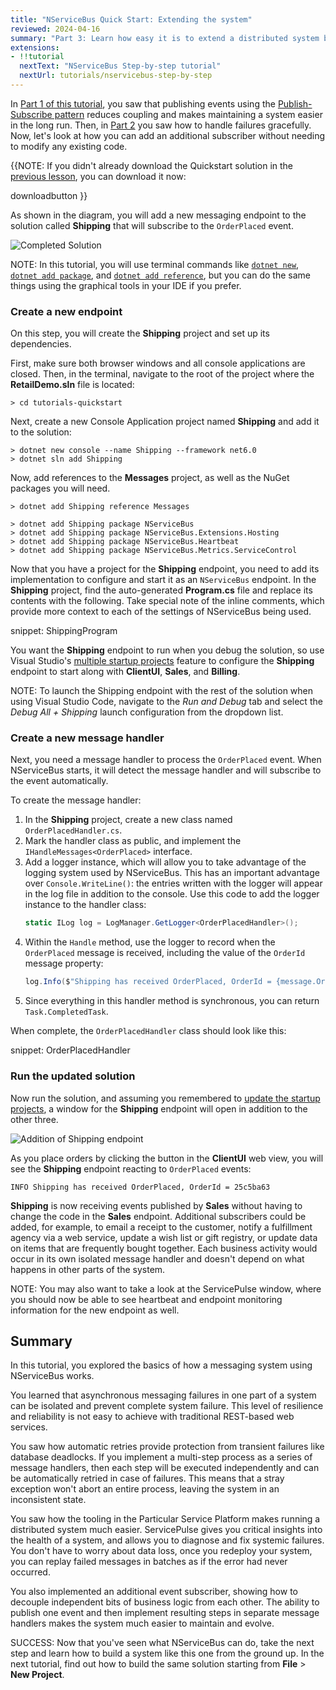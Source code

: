 ```yaml
---
title: "NServiceBus Quick Start: Extending the system"
reviewed: 2024-04-16
summary: "Part 3: Learn how easy it is to extend a distributed system by adding new functionality without affecting the other components of the system"
extensions:
- !!tutorial
  nextText: "NServiceBus Step-by-step tutorial"
  nextUrl: tutorials/nservicebus-step-by-step
---
```


In [Part 1 of this tutorial](/tutorials/quickstart), you saw that publishing events using the [Publish-Subscribe pattern](/nservicebus/messaging/publish-subscribe/) reduces coupling and makes maintaining a system easier in the long run. Then, in [Part 2](/tutorials/quickstart/tutorial-reliability.md) you saw how to handle failures gracefully. Now, let's look at how you can add an additional subscriber without needing to modify any existing code.

{{NOTE:
If you didn't already download the Quickstart solution in the [previous lesson](/tutorials/quickstart), you can download it now:

downloadbutton
}}

As shown in the diagram, you will add a new messaging endpoint to the solution called **Shipping** that will subscribe to the `OrderPlaced` event.

![Completed Solution](after.svg "width=680")

NOTE: In this tutorial, you will use terminal commands like [`dotnet new`](https://docs.microsoft.com/en-us/dotnet/core/tools/dotnet-new), [`dotnet add package`](https://docs.microsoft.com/en-us/dotnet/core/tools/dotnet-add-package), and [`dotnet add reference`](https://docs.microsoft.com/en-us/dotnet/core/tools/dotnet-add-reference), but you can do the same things using the graphical tools in your IDE if you prefer.

### Create a new endpoint
On this step, you will create the **Shipping** project and set up its dependencies.

First, make sure both browser windows and all console applications are closed. Then, in the terminal, navigate to the root of the project where the **RetailDemo.sln** file is located:

```shell
> cd tutorials-quickstart
```

Next, create a new Console Application project named **Shipping** and add it to the solution:

```shell
> dotnet new console --name Shipping --framework net6.0
> dotnet sln add Shipping
```

Now, add references to the **Messages** project, as well as the NuGet packages you will need.

```shell
> dotnet add Shipping reference Messages

> dotnet add Shipping package NServiceBus
> dotnet add Shipping package NServiceBus.Extensions.Hosting
> dotnet add Shipping package NServiceBus.Heartbeat
> dotnet add Shipping package NServiceBus.Metrics.ServiceControl
```

Now that you have a project for the **Shipping** endpoint, you need to add its implementation to configure and start it as an `NServiceBus` endpoint. In the **Shipping** project, find the auto-generated **Program.cs** file and replace its contents with the following.
Take special note of the inline comments, which provide more context to each of the settings of NServiceBus being used.

snippet: ShippingProgram

You want the **Shipping** endpoint to run when you debug the solution, so use Visual Studio's [multiple startup projects](https://docs.microsoft.com/en-us/visualstudio/ide/how-to-set-multiple-startup-projects) feature to configure the **Shipping** endpoint to start along with **ClientUI**, **Sales**, and **Billing**.

NOTE:  To launch the Shipping endpoint with the rest of the solution when using Visual Studio Code, navigate to the _Run and Debug_ tab and select the _Debug All + Shipping_ launch configuration from the dropdown list.

### Create a new message handler

Next, you need a message handler to process the `OrderPlaced` event. When NServiceBus starts, it will detect the message handler and will subscribe to the event automatically.

To create the message handler:

1. In the **Shipping** project, create a new class named `OrderPlacedHandler.cs`.
1. Mark the handler class as public, and implement the `IHandleMessages<OrderPlaced>` interface.
1. Add a logger instance, which will allow you to take advantage of the logging system used by NServiceBus. This has an important advantage over `Console.WriteLine()`: the entries written with the logger will appear in the log file in addition to the console. Use this code to add the logger instance to the handler class:
    ```cs
    static ILog log = LogManager.GetLogger<OrderPlacedHandler>();
    ```
1. Within the `Handle` method, use the logger to record when the `OrderPlaced` message is received, including the value of the `OrderId` message property:
    ```cs
    log.Info($"Shipping has received OrderPlaced, OrderId = {message.OrderId}");
    ```
1. Since everything in this handler method is synchronous, you can return `Task.CompletedTask`.

When complete, the `OrderPlacedHandler` class should look like this:

snippet: OrderPlacedHandler

### Run the updated solution

Now run the solution, and assuming you remembered to [update the startup projects](https://msdn.microsoft.com/en-us/library/ms165413.aspx), a window for the **Shipping** endpoint will open in addition to the other three.

![Addition of Shipping endpoint](add-shipping-endpoint-2.png)

As you place orders by clicking the button in the **ClientUI** web view, you will see the **Shipping** endpoint reacting to `OrderPlaced` events:

```
INFO Shipping has received OrderPlaced, OrderId = 25c5ba63
```

**Shipping** is now receiving events published by **Sales** without having to change the code in the **Sales** endpoint. Additional subscribers could be added, for example, to email a receipt to the customer, notify a fulfillment agency via a web service, update a wish list or gift registry, or update data on items that are frequently bought together. Each business activity would occur in its own isolated message handler and doesn't depend on what happens in other parts of the system.

NOTE: You may also want to take a look at the ServicePulse window, where you should now be able to see heartbeat and endpoint monitoring information for the new endpoint as well.

## Summary

In this tutorial, you explored the basics of how a messaging system using NServiceBus works.

You learned that asynchronous messaging failures in one part of a system can be isolated and prevent complete system failure. This level of resilience and reliability is not easy to achieve with traditional REST-based web services.

You saw how automatic retries provide protection from transient failures like database deadlocks. If you implement a multi-step process as a series of message handlers, then each step will be executed independently and can be automatically retried in case of failures. This means that a stray exception won't abort an entire process, leaving the system in an inconsistent state.

You saw how the tooling in the Particular Service Platform makes running a distributed system much easier. ServicePulse gives you critical insights into the health of a system, and allows you to diagnose and fix systemic failures. You don't have to worry about data loss, once you redeploy your system, you can replay failed messages in batches as if the error had never occurred.

You also implemented an additional event subscriber, showing how to decouple independent bits of business logic from each other. The ability to publish one event and then implement resulting steps in separate message handlers makes the system much easier to maintain and evolve.

SUCCESS: Now that you've seen what NServiceBus can do, take the next step and learn how to build a system like this one from the ground up. In the next tutorial, find out how to build the same solution starting from **File** > **New Project**.

<style type="text/css">
  .btn-outline {
    border: 1px solid #00A3C4;
    background-color: #fff;
    color: #00A3C4;
    margin-right: 15px;
    padding-left: 45px;
    background: url('tweet.svg') no-repeat left 15px top 11px / 22px 22px;
  }

  .btn-outline:hover {
    background: url('tweet-hover.svg') no-repeat left 15px top 11px / 22px 22px, #00A3C4;
  }
</style>

<script src="//platform.twitter.com/oct.js" type="text/javascript"></script>
<script async src="https://www.googletagmanager.com/gtag/js?id=AW-691241604"></script>
<script type="text/javascript">
  // Twitter view
  window.twttr && twttr.conversion.trackPid('o3bkg', { tw_sale_amount: 0, tw_order_quantity: 0 });
  window.dataLayer = window.dataLayer || [];
  function gtag(){dataLayer.push(arguments);}
  gtag('js', new Date());
  gtag('config', 'AW-691241604', {'transport_type': 'beacon'});
  // Google view
  gtag('event', 'conversion', {'send_to': 'AW-691241604/vSZvCJ-K78kBEISFzskC'});
  (function () {
    var onJQuery = function () {
      $('.inline-download .dropdown-menu a:first').click(function(e) {
        // Twitter download
        twttr.conversion.trackPid('o3ay4', { tw_sale_amount: 0, tw_order_quantity: 0 });
        // Google download
        gtag('event', 'conversion', {
          'send_to': 'AW-691241604/ERjYCIn31ckBEISFzskC',
          'transaction_id': ''
        });
      });
      $(function () {
        $('.tutorial-actions').prepend('<a href="#" id="tweet-completion" class="btn btn-outline btn-info btn-lg">Share your accomplishment</a>');
        $('#tweet-completion').on('click', function (e) {
          e.preventDefault();
          gtag('event','quick_start_tweet_completion_click', { 'send_to': 'G-GMZ1FS541B' });
          window.ga && window.ga('send', 'event', 'QuickStart', 'TweetCompletionClick');
          window.open('https://twitter.com/intent/tweet?text=' + encodeURIComponent('I just completed the #NServiceBus Quick Start tutorial at docs.particular.net/tutorials/quickstart'));
        });
      });
    };
    var init = function () {
      if(window.$) {
        onJQuery();
      } else {
        setTimeout(function() { init(); }, 500);
      }
    };
    init();
  }());
</script>
